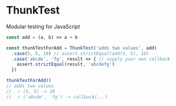 # ThunkTest
Modular testing for JavaScript

```javascript
const add = (a, b) => a + b

const thunkTestForAdd = ThunkTest('adds two values', add)
  .case(5, 5, 10) // assert.strictEqual(add(5, 5), 10)
  .case('abcde', 'fg', result => { // supply your own callback
    assert.strictEqual(result, 'abcdefg')
  })

thunkTestForAdd()
// adds two values
//  ✓ (5, 5) -> 10
//  ✓ ('abcde', 'fg') -> callback(...)
```
